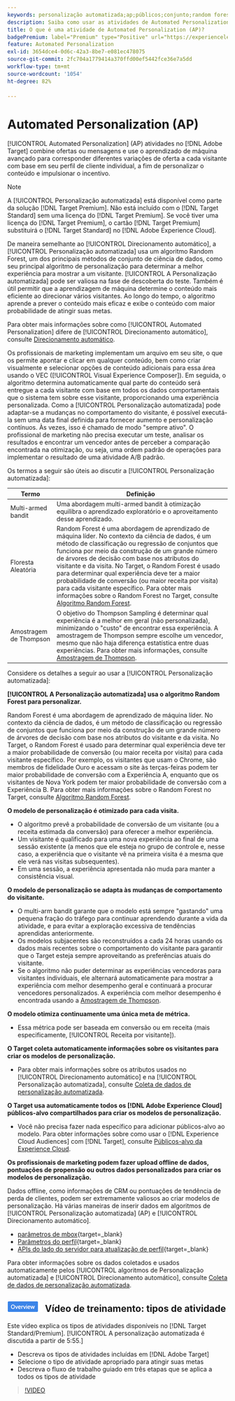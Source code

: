 ```yaml
---
keywords: personalização automatizada;ap;públicos;conjunto;random forest;multi-armed bandit;thompson sampling;ml;aprendizado de máquina
description: Saiba como usar as atividades de Automated Personalization (AP) no Adobe [!DNL Target] que usam aprendizagem de máquina avançada para corresponder diferentes variações de oferta para cada visitante.
title: O que é uma atividade de Automated Personalization (AP)?
badgePremium: label="Premium" type="Positive" url="https://experienceleague.adobe.com/docs/target/using/introduction/intro.html?lang=en#premium newtab=true" tooltip="See what's included in Target Premium."
feature: Automated Personalization
exl-id: 3654dce4-0d6c-42a3-8be7-e081ec478075
source-git-commit: 2fc704a1779414a370ffd00ef5442fce36e7a5dd
workflow-type: tm+mt
source-wordcount: '1054'
ht-degree: 82%

---
```


# Automated Personalization (AP)

[!UICONTROL Automated Personalization] (AP) atividades no [!DNL Adobe Target] combine ofertas ou mensagens e use o aprendizado de máquina avançado para corresponder diferentes variações de oferta a cada visitante com base em seu perfil de cliente individual, a fim de personalizar o conteúdo e impulsionar o incentivo.

>[!NOTE]
>
>A [!UICONTROL Personalização automatizada] está disponível como parte da solução [!DNL Target Premium]. Não está incluído com o [!DNL Target Standard] sem uma licença do [!DNL Target Premium]. Se você tiver uma licença do [!DNL Target Premium], o cartão [!DNL Target Premium] substituirá o [!DNL Target Standard] no [!DNL Adobe Experience Cloud].

De maneira semelhante ao [!UICONTROL Direcionamento automático], a [!UICONTROL Personalização automatizada] usa um algoritmo Random Forest, um dos principais métodos de conjunto de ciência de dados, como seu principal algoritmo de personalização para determinar a melhor experiência para mostrar a um visitante. [!UICONTROL A Personalização automatizada] pode ser valiosa na fase de descoberta do teste. Também é útil permitir que a aprendizagem de máquina determine o conteúdo mais eficiente ao direcionar vários visitantes. Ao longo do tempo, o algoritmo aprende a prever o conteúdo mais eficaz e exibe o conteúdo com maior probabilidade de atingir suas metas.

Para obter mais informações sobre como [!UICONTROL Automated Personalization] difere de [!UICONTROL Direcionamento automático], consulte [Direcionamento automático](/help/main/c-activities/auto-target/auto-target-to-optimize.md).

Os profissionais de marketing implementam um arquivo em seu site, o que os permite apontar e clicar em qualquer conteúdo, bem como criar visualmente e selecionar opções de conteúdo adicionais para essa área usando o VEC ([!UICONTROL Visual Experience Composer]). Em seguida, o algoritmo determina automaticamente qual parte do conteúdo será entregue a cada visitante com base em todos os dados comportamentais que o sistema tem sobre esse visitante, proporcionando uma experiência personalizada. Como a [!UICONTROL Personalização automatizada] pode adaptar-se a mudanças no comportamento do visitante, é possível executá-la sem uma data final definida para fornecer aumento e personalização contínuos. Às vezes, isso é chamado de modo &quot;sempre ativo&quot;. O profissional de marketing não precisa executar um teste, analisar os resultados e encontrar um vencedor antes de perceber a comparação encontrada na otimização, ou seja, uma ordem padrão de operações para implementar o resultado de uma atividade A/B padrão.

Os termos a seguir são úteis ao discutir a [!UICONTROL Personalização automatizada]:

| Termo | Definição |
|---|---|
| Multi-armed bandit | Uma abordagem multi-armed bandit à otimização equilibra o aprendizado exploratório e o aproveitamento desse aprendizado. |
| Floresta Aleatória | Random Forest é uma abordagem de aprendizado de máquina líder. No contexto da ciência de dados, é um método de classificação ou regressão de conjuntos que funciona por meio da construção de um grande número de árvores de decisão com base nos atributos do visitante e da visita. No Target, o Random Forest é usado para determinar qual experiência deve ter a maior probabilidade de conversão (ou maior receita por visita) para cada visitante específico. Para obter mais informações sobre o Random Forest no Target, consulte  [Algoritmo Random Forest](/help/main/c-activities/t-automated-personalization/algo-random-forest.md). |
| Amostragem de Thompson | O objetivo do Thompson Sampling é determinar qual experiência é a melhor em geral (não personalizada), minimizando o &quot;custo&quot; de encontrar essa experiência. A amostragem de Thompson sempre escolhe um vencedor, mesmo que não haja diferença estatística entre duas experiências. Para obter mais informações, consulte [Amostragem de Thompson](https://en.wikipedia.org/wiki/Thompson_sampling). |

Considere os detalhes a seguir ao usar a [!UICONTROL Personalização automatizada]:

**[!UICONTROL A Personalização automatizada] usa o algoritmo Random Forest para personalizar.**

Random Forest é uma abordagem de aprendizado de máquina líder. No contexto da ciência de dados, é um método de classificação ou regressão de conjuntos que funciona por meio da construção de um grande número de árvores de decisão com base nos atributos do visitante e da visita. No Target, o Random Forest é usado para determinar qual experiência deve ter a maior probabilidade de conversão (ou maior receita por visita) para cada visitante específico. Por exemplo, os visitantes que usam o Chrome, são membros de fidelidade Ouro e acessam o site às terças-feiras podem ter maior probabilidade de conversão com a Experiência A, enquanto que os visitantes de Nova York podem ter maior probabilidade de conversão com a Experiência B. Para obter mais informações sobre o Random Forest no Target, consulte  [Algoritmo Random Forest](/help/main/c-activities/t-automated-personalization/algo-random-forest.md).

**O modelo de personalização é otimizado para cada visita.**

* O algoritmo prevê a probabilidade de conversão de um visitante (ou a receita estimada da conversão) para oferecer a melhor experiência.
* Um visitante é qualificado para uma nova experiência ao final de uma sessão existente (a menos que ele esteja no grupo de controle e, nesse caso, a experiência que o visitante vê na primeira visita é a mesma que ele verá nas visitas subsequentes).
* Em uma sessão, a experiência apresentada não muda para manter a consistência visual.

**O modelo de personalização se adapta às mudanças de comportamento do visitante.**

* O multi-arm bandit garante que o modelo está sempre &quot;gastando&quot; uma pequena fração do tráfego para continuar aprendendo durante a vida da atividade, e para evitar a exploração excessiva de tendências aprendidas anteriormente.
* Os modelos subjacentes são reconstruídos a cada 24 horas usando os dados mais recentes sobre o comportamento do visitante para garantir que o Target esteja sempre aproveitando as preferências atuais do visitante.
* Se o algoritmo não puder determinar as experiências vencedoras para visitantes individuais, ele alternará automaticamente para mostrar a experiência com melhor desempenho geral e continuará a procurar vencedores personalizados. A experiência com melhor desempenho é encontrada usando a [Amostragem de Thompson](https://en.wikipedia.org/wiki/Thompson_sampling).

**O modelo otimiza continuamente uma única meta de métrica.**

* Essa métrica pode ser baseada em conversão ou em receita (mais especificamente, [!UICONTROL Receita por visitante]).

**O Target coleta automaticamente informações sobre os visitantes para criar os modelos de personalização.**

* Para obter mais informações sobre os atributos usados no [!UICONTROL Direcionamento automático] e na [!UICONTROL Personalização automatizada], consulte [Coleta de dados de personalização automatizada](/help/main/c-activities/t-automated-personalization/ap-data.md).

**O Target usa automaticamente todos os [!DNL Adobe Experience Cloud] públicos-alvo compartilhados para criar os modelos de personalização.**

* Você não precisa fazer nada específico para adicionar públicos-alvo ao modelo. Para obter informações sobre como usar o [!DNL Experience Cloud Audiences] com [!DNL Target], consulte [Públicos-alvo da Experience Cloud](/help/main/c-integrating-target-with-mac/mmp.md).

**Os profissionais de marketing podem fazer upload offline de dados, pontuações de propensão ou outros dados personalizados para criar os modelos de personalização.**

Dados offline, como informações de CRM ou pontuações de tendência de perda de clientes, podem ser extremamente valiosos ao criar modelos de personalização. Há várias maneiras de inserir dados em algoritmos de [!UICONTROL Personalização automatizada] (AP) e [!UICONTROL Direcionamento automático].

* [parâmetros de mbox](https://experienceleague.adobe.com/docs/target-dev/developer/implementation/methods/methods-to-get-data-into-target.html){target=_blank}
* [Parâmetros do perfil](https://experienceleague.adobe.com/docs/target-dev/developer/implementation/methods/methods-to-get-data-into-target.html){target=_blank}
* [APIs do lado do servidor para atualização de perfil](https://experienceleague.adobe.com/docs/target-dev/developer/implementation/methods/methods-to-get-data-into-target.html){target=_blank}

Para obter informações sobre os dados coletados e usados automaticamente pelos [!UICONTROL algoritmos de Personalização automatizada] e [!UICONTROL Direcionamento automático], consulte [Coleta de dados de personalização automatizada](/help/main/c-activities/t-automated-personalization/ap-data.md).

## ![Selo de visão geral](/help/main/assets/overview.png) Vídeo de treinamento: tipos de atividade

Este vídeo explica os tipos de atividades disponíveis no [!DNL Target Standard/Premium]. [!UICONTROL A personalização automatizada é discutida a partir de 5:55.]

* Descreva os tipos de atividades incluídas em [!DNL Adobe Target]
* Selecione o tipo de atividade apropriado para atingir suas metas
* Descreva o fluxo de trabalho guiado em três etapas que se aplica a todos os tipos de atividade

>[!VIDEO](https://video.tv.adobe.com/v/17386)
